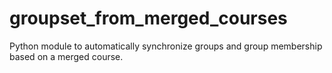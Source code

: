 # groupset_from_merged_courses
Python module to automatically synchronize groups and group membership based on a merged course.
